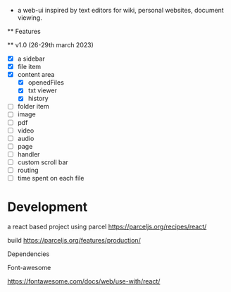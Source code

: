 * a web-ui inspired by text editors for wiki, personal websites, document viewing.

** Features 

** v1.0 (26-29th march 2023)
- [x] a sidebar
- [x] file item 
- [x] content area
  - [x] openedFiles
  - [x] txt viewer
  - [x] history

- [ ] folder item 
- [ ] image
- [ ] pdf 
- [ ] video
- [ ] audio
- [ ] page
- [ ] handler
- [ ] custom scroll bar
- [ ] routing
- [ ] time spent on each file

# Development

a react based project using parcel
https://parceljs.org/recipes/react/

build
https://parceljs.org/features/production/


Dependencies

Font-awesome

https://fontawesome.com/docs/web/use-with/react/